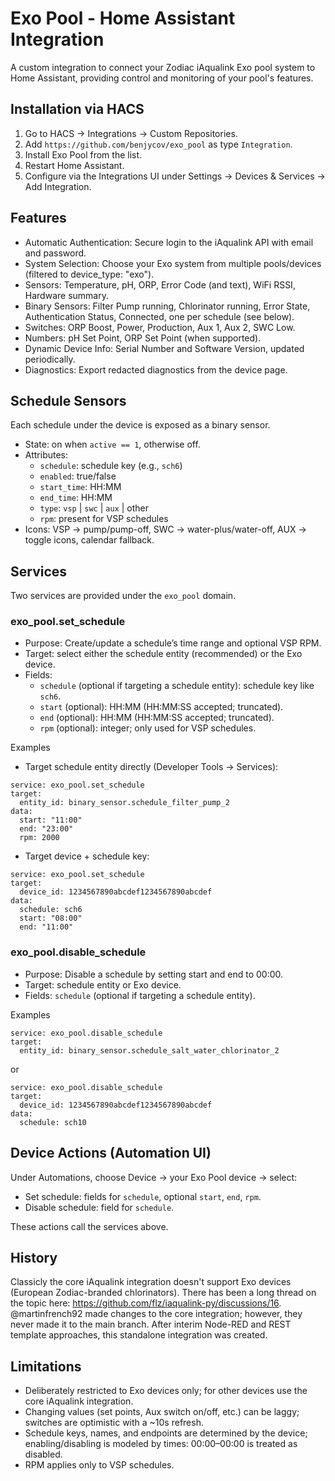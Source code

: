 # Exo Pool - Home Assistant Integration

A custom integration to connect your Zodiac iAqualink Exo pool system to Home Assistant, providing control and monitoring of your pool's features.

## Installation via HACS

1. Go to HACS → Integrations → Custom Repositories.
2. Add `https://github.com/benjycov/exo_pool` as type `Integration`.
3. Install Exo Pool from the list.
4. Restart Home Assistant.
5. Configure via the Integrations UI under Settings → Devices & Services → Add Integration.

## Features

- Automatic Authentication: Secure login to the iAqualink API with email and password.
- System Selection: Choose your Exo system from multiple pools/devices (filtered to device_type: "exo").
- Sensors: Temperature, pH, ORP, Error Code (and text), WiFi RSSI, Hardware summary.
- Binary Sensors: Filter Pump running, Chlorinator running, Error State, Authentication Status, Connected, one per schedule (see below).
- Switches: ORP Boost, Power, Production, Aux 1, Aux 2, SWC Low.
- Numbers: pH Set Point, ORP Set Point (when supported).
- Dynamic Device Info: Serial Number and Software Version, updated periodically.
- Diagnostics: Export redacted diagnostics from the device page.

## Schedule Sensors

Each schedule under the device is exposed as a binary sensor.

- State: on when `active == 1`, otherwise off.
- Attributes:
  - `schedule`: schedule key (e.g., `sch6`)
  - `enabled`: true/false
  - `start_time`: HH:MM
  - `end_time`: HH:MM
  - `type`: `vsp` | `swc` | `aux` | other
  - `rpm`: present for VSP schedules
- Icons: VSP → pump/pump-off, SWC → water-plus/water-off, AUX → toggle icons, calendar fallback.

## Services

Two services are provided under the `exo_pool` domain.

### exo_pool.set_schedule

- Purpose: Create/update a schedule’s time range and optional VSP RPM.
- Target: select either the schedule entity (recommended) or the Exo device.
- Fields:
  - `schedule` (optional if targeting a schedule entity): schedule key like `sch6`.
  - `start` (optional): HH:MM (HH:MM:SS accepted; truncated).
  - `end` (optional): HH:MM (HH:MM:SS accepted; truncated).
  - `rpm` (optional): integer; only used for VSP schedules.

Examples

- Target schedule entity directly (Developer Tools → Services):

```
service: exo_pool.set_schedule
target:
  entity_id: binary_sensor.schedule_filter_pump_2
data:
  start: "11:00"
  end: "23:00"
  rpm: 2000
```

- Target device + schedule key:

```
service: exo_pool.set_schedule
target:
  device_id: 1234567890abcdef1234567890abcdef
data:
  schedule: sch6
  start: "08:00"
  end: "11:00"
```

### exo_pool.disable_schedule

- Purpose: Disable a schedule by setting start and end to 00:00.
- Target: schedule entity or Exo device.
- Fields: `schedule` (optional if targeting a schedule entity).

Examples

```
service: exo_pool.disable_schedule
target:
  entity_id: binary_sensor.schedule_salt_water_chlorinator_2
```

or

```
service: exo_pool.disable_schedule
target:
  device_id: 1234567890abcdef1234567890abcdef
data:
  schedule: sch10
```

## Device Actions (Automation UI)

Under Automations, choose Device → your Exo Pool device → select:

- Set schedule: fields for `schedule`, optional `start`, `end`, `rpm`.
- Disable schedule: field for `schedule`.

These actions call the services above.

## History

Classicly the core iAqualink integration doesn't support Exo devices (European Zodiac-branded chlorinators). There has been a long thread on the topic here: https://github.com/flz/iaqualink-py/discussions/16. @martinfrench92 made changes to the core integration; however, they never made it to the main branch. After interim Node-RED and REST template approaches, this standalone integration was created.

## Limitations

- Deliberately restricted to Exo devices only; for other devices use the core iAqualink integration.
- Changing values (set points, Aux switch on/off, etc.) can be laggy; switches are optimistic with a ~10s refresh.
- Schedule keys, names, and endpoints are determined by the device; enabling/disabling is modeled by times: 00:00–00:00 is treated as disabled.
- RPM applies only to VSP schedules.

